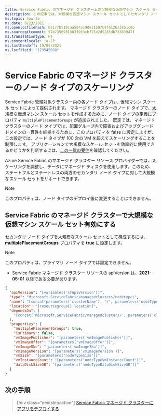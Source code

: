 ```yaml
---
title: Service Fabric のマネージド クラスター上の大規模な仮想マシン スケール セットのセカンダリ ノード タイプを構成する
description: この記事では、大規模な仮想マシン スケール セットとしてセカンダリ ノード タイプを構成する方法について説明します
ms.topic: how-to
ms.date: 8/23/2021
ms.openlocfilehash: 05177b519caa504ac9d931b07b9f6126a3851c0b
ms.sourcegitcommit: 57b7356981803f933cbf75e2d5285db73383947f
ms.translationtype: HT
ms.contentlocale: ja-JP
ms.lasthandoff: 10/05/2021
ms.locfileid: "129545098"
---
```

# <a name="service-fabric-managed-cluster-node-type-scaling"></a>Service Fabric のマネージド クラスターのノード タイプのスケーリング

Service Fabric 管理対象クラスター内の各ノード タイプは、仮想マシン スケール セットによって提供されます。 マネージド クラスターのノード タイプで、[大規模な仮想マシン スケール セット](../virtual-machine-scale-sets/virtual-machine-scale-sets-placement-groups.md)を作成するために、ノード タイプの定義にプロパティ `multiplePlacementGroups` が追加されました。 既定では、マネージド クラスターのノード タイプでは、配置グループ内で障害およびアップグレード ドメインの一貫性を維持するために、このプロパティを false に設定しますが、この設定では、ノード タイプが 100 台の VM を超えてスケーリングすることを制限します。 アプリケーションで大規模なスケール セットを効率的に使用できるかどうかを判断するには、[この一覧の要件](../virtual-machine-scale-sets/virtual-machine-scale-sets-placement-groups.md#checklist-for-using-large-scale-sets)を確認してください。

Azure Service Fabric のマネージド クラスター リソース プロバイダーでは、スケーリングを調整し、データにマネージド ディスクを使用します。このため、ステートフルとステートレスの両方のセカンダリ ノード タイプに対して大規模なスケール セットをサポートできます。

> [!NOTE]
> このプロパティは、ノード タイプのデプロイ後に変更することはできません。

## <a name="enable-large-virtual-machine-scale-sets-in-a-service-fabric-managed-cluster"></a>Service Fabric のマネージド クラスターで大規模な仮想マシン スケール セット有効にする
セカンダリ ノード タイプを大規模なスケール セットとして構成するには、**multiplePlacementGroups** プロパティを **true** に設定します。
> [!NOTE]
> このプロパティは、プライマリ ノード タイプでは設定できません。

* Service Fabric マネージド クラスター リソースの apiVersion は、**2021-05-01** 以降である必要があります。

```json
{
  "apiVersion": "[variables('sfApiVersion')]",
  "type": "Microsoft.ServiceFabric/managedclusters/nodetypes",
  "name": "[concat(parameters('clusterName'), '/', parameters('nodeTypeName'))]",
  "location": "[resourcegroup().location]",
  "dependsOn": [
    "[concat('Microsoft.ServiceFabric/managedclusters/', parameters('clusterName'))]"
  ],
  "properties": {
    "multiplePlacementGroups": true,
    "isPrimary": false,
    "vmImagePublisher": "[parameters('vmImagePublisher')]",
    "vmImageOffer": "[parameters('vmImageOffer')]",
    "vmImageSku": "[parameters('vmImageSku')]",
    "vmImageVersion": "[parameters('vmImageVersion')]",
    "vmSize": "[parameters('nodeTypeSize')]",
    "vmInstanceCount": "[parameters('nodeTypeVmInstanceCount')]",
    "dataDiskSizeGB": "[parameters('nodeTypeDataDiskSizeGB')]"
  }
}
```

## <a name="next-steps"></a>次の手順

> [!div class="nextstepaction"]
> [Service Fabric マネージド クラスターにアプリをデプロイする](./tutorial-managed-cluster-deploy-app.md)
